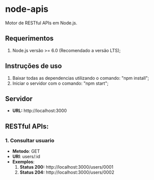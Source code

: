 # node-apis

Motor de RESTful APIs em Node.js.

## Requerimentos

1. Node.js versão >= 6.0 (Recomendado a versão LTS);

## Instruções de uso

1.  Baixar todas as dependencias utilizando o comando: "npm install";
2.  Iniciar o servidor com o comando: "npm start";

## Servidor

- **URL:** http://localhost:3000

## RESTful APIs:

### 1. Consultar usuario

- **Metodo**: GET
- **URI**: users/:id
- **Exemplos**: 
    1. **Status 200:** http://localhost:3000/users/0001
    2. **Status 204:** http://localhost:3000/users/0002
